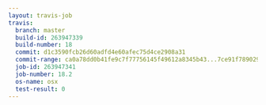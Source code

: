 ```yaml
---
layout: travis-job
travis:
  branch: master
  build-id: 263947339
  build-number: 18
  commit: d1c3590fcb26d60adfd4e60afec75d4ce2908a31
  commit-range: ca0a78dd0b41fe9c7f77756145f49612a8345b43...7ce91f7890291e80ed81e4c517f3f3550747fb50
  job-id: 263947341
  job-number: 18.2
  os-name: osx
  test-result: 0
---
```

